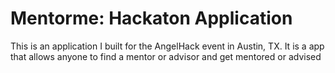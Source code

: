 # Mentorme: Hackaton Application

This is an application I built for the AngelHack event in Austin, TX.
It is a app that allows anyone to find a mentor or advisor and get 
mentored or advised
